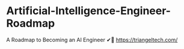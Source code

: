 # Artificial-Intelligence-Engineer-Roadmap
A Roadmap to Becoming an AI Engineer ✔🤺 https://triangeltech.com/
